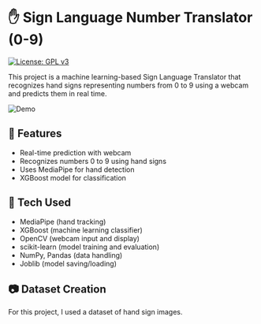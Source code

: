 # ✋ Sign Language Number Translator (0-9)
[![License: GPL v3](https://img.shields.io/badge/License-GPLv3-blue.svg)](https://www.gnu.org/licenses/gpl-3.0)

This project is a machine learning-based Sign Language Translator that recognizes hand signs representing numbers from 0 to 9 using a webcam and predicts them in real time.

![Demo](Demo.gif)

## 🎯 Features
- Real-time prediction with webcam
- Recognizes numbers 0 to 9 using hand signs
- Uses MediaPipe for hand detection
- XGBoost model for classification

## 🧠 Tech Used
- MediaPipe (hand tracking)
- XGBoost (machine learning classifier)
- OpenCV (webcam input and display)
- scikit-learn (model training and evaluation)
- NumPy, Pandas (data handling)
- Joblib (model saving/loading)

## 📷 Dataset Creation

For this project, I used a dataset of hand sign images.

